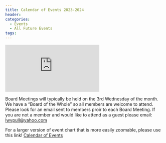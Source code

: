 ```yaml
---
title: Calendar of Events 2023-2024
header:
categories:
  - Events
  - All Future Events
tags:
---
```


![Future Events](https://lwvpullman.org/assets/PDFs/2024-1-24--2023-24calendarPage1.pdf)

Board Meetings will typically be held on the 3rd Wednesday of the month.  We have a “Board of the Whole” so all members are welcome to attend.  Please look for an email sent to members proir to each Board Meeting.  If you are not a member and would like to attend as a guest please email: [lwvpull@yahoo.com](mailto:lwvpull@yahoo.com)

For a larger version of event chart that is more easily zoomable, please use this link! [Calendar of Events](https://lwvpullman.org/assets/PDFs/2023-2024-League_Calendar.pdf)
